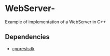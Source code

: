 # WebServer-
Example of implementation of a WebServer in C++

## Dependencies
 - [cpprestsdk](https://github.com/Microsoft/cpprestsdk)
